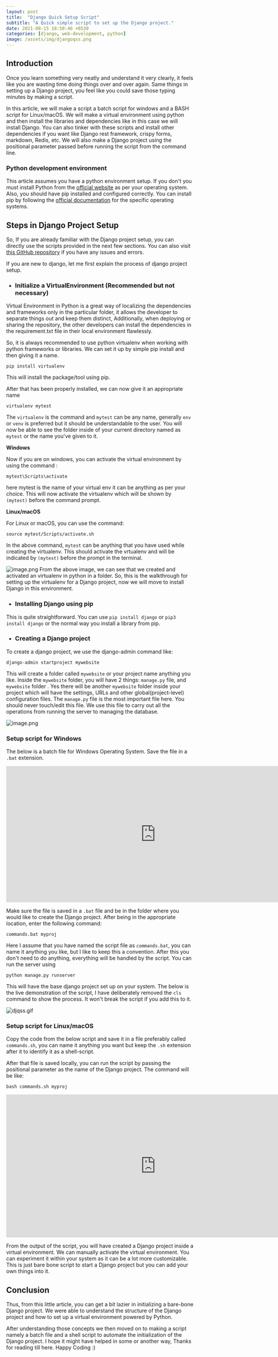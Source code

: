 ```yaml
---
layout: post
title:  "Django Quick Setup Script"
subtitle: "A Quick simple script to set up the Django project."
date: 2021-08-15 18:50:46 +0530
categories: [django, web-development, python]
image: /assets/img/djangoqss.png
---
```


## Introduction

Once you learn something very neatly and understand it very clearly, it feels like you are wasting time doing things over and over again. Same things in setting up a Django project, you feel like you could save those typing minutes by making a script. 

In this article, we will make a script a batch script for windows and a BASH script for Linux/macOS. We will make a virtual environment using python and then install the libraries and dependencies like in this case we will install Django. You can also tinker with these scripts and install other dependencies if you want like Django rest framework, crispy forms, markdown, Redis, etc. We will also make a Django project using the positional parameter passed before running the script from the command line. 

### Python development environment
This article assumes you have a python environment setup. If you don't you must install Python from the  [official website](https://www.python.org/downloads/)  as per your operating system. Also, you should have pip installed and configured correctly. You can install pip by following the  [official documentation](https://pip.pypa.io/en/stable/)  for the specific operating systems.

## Steps in Django Project Setup 

So, If you are already familiar with the Django project setup, you can directly use the scripts provided in the next few sections. You can also visit  [this GitHub repository](https://github.com/Mr-Destructive/django-quick-setup-script)  if you have any issues and errors.  

If you are new to django, let me first explain the process of django project setup. 
- ### Initialize a VirtualEnvironment (Recommended but not necessary)

Virtual Environment in Python is a great way of localizing the dependencies and frameworks only in the particular folder, it allows the developer to separate things out and keep them distinct, Additionally, when deploying or sharing the repository, the other developers can install the dependencies in the requirement.txt file in their local environment flawlessly. 

So, it is always recommended to use python virtualenv when working with python frameworks or libraries. We can set it up by simple pip install and then giving it a name.

```
pip install virtualenv
``` 

This will install the package/tool using pip. 

After that has been properly installed, we can now give it an appropriate name 
```
virtualenv mytest
```

The `virtualenv` is the command and `mytest` can be any name, generally `env` or `venv` is preferred but it should be understandable to the user.  You will now be able to see the folder inside of your current directory named as `mytest` or the name you've given to it. 

**Windows**

Now if you are on windows, you can activate the virtual environment by using the command :
```
mytest\Scripts\activate
``` 
here mytest is the name of your virtual env it can be anything as per your choice. This will now activate the virtualenv which will be shown by `(mytest)` before the command prompt. 

**Linux/macOS**

For Linux or macOS, you can use the command: 
```
source mytest/Scripts/activate.sh
```
In the above command, `mytest` can be anything that you have used while creating the virtualenv. This should activate the vrtualenv and will be indicated by `(mytest)` before the prompt in the terminal. 


![image.png](https://cdn.hashnode.com/res/hashnode/image/upload/v1629023409389/kEe5AVAsr.png)
From the above image, we can see that we created and activated an virtualenv in python in a folder. 
So, this is the walkthrough for setting up the virtualenv for a Django project, now we will move to install Django in this environment.

- ### Installing Django using pip

This is quite straightforward. You can use `pip install django` or `pip3 install django` or the normal way you install a library from pip. 

- ### Creating a Django project

To create a django project, we use the django-admin command like:
```
django-admin startproject mywebsite
```
This will create a folder called `mywebsite` or your project name anything you like. Inside the `mywebsite` folder, you will have 2 things: `manage.py` file, and `mywebsite` folder . Yes there will be another `mywebsite` folder inside your project which will have the settings, URLs and other global(project-level) configuration files. The `manage.py` file is the most important file here. You should never touch/edit this file. We use this file to carry out all the operations from running the server to managing the database. 

![image.png](https://cdn.hashnode.com/res/hashnode/image/upload/v1629032998253/QQ5QXf4v5.png)

### Setup script  for Windows

The below is a batch file for Windows Operating System. Save the file in a `.bat` extension.
<iframe
  src="https://carbon.now.sh/embed?bg=rgba%28171%2C+184%2C+195%2C+1%29&t=cobalt&wt=none&l=application%2Fx-sh&ds=true&dsyoff=20px&dsblur=68px&wc=true&wa=true&pv=56px&ph=56px&ln=false&fl=1&fm=Hack&fs=14px&lh=133%25&si=false&es=2x&wm=false&code=mkdir%2520%25251%2520%250Acd%2520%25251%250Apip%2520install%2520virtualenv%250Avirtualenv%2520env%250Acall%2520env%255CScripts%255Cactivate%250A%250Apip%2520install%2520django%250Adjango-admin%2520startproject%2520%25251%2520.%250Acls%250A"
  style="width: 803px; height: 366px; border:0; transform: scale(1); overflow:hidden;"
  sandbox="allow-scripts allow-same-origin">
</iframe>

Make sure the file is saved in a `.bat` file and be in the folder where you would like to create the Django project. After being in the appropriate location, enter the following command:

```
commands.bat myproj
```
Here I assume that you have named the script file as `commands.bat`, you can name it anything you like, but I like to keep this a convention. After this you don't need to do anything, everything will be handled by the script. 
You can run the server using 
```
python manage.py runserver
```
This will have the base django project set up on your system. The below is the live demonstration of the script, I have deliberately removed the `cls` command to show the process. It won't break the script if you add this to it. 

![djqss.gif](https://cdn.hashnode.com/res/hashnode/image/upload/v1629024613612/Zsqa54_KD.gif)

### Setup script  for Linux/macOS

Copy the code from the below script and save it in a file preferably called `commands.sh`, you can name it anything you want but keep the `.sh` extension after it to identify it as a shell-script.

After that file is saved locally, you can run the script by passing the positional parameter as the name of the Django project. The command will be like:

```
bash commands.sh myproj
```
 
<iframe
  src="https://carbon.now.sh/embed?bg=rgba%28171%2C+184%2C+195%2C+1%29&t=blackboard&wt=none&l=application%2Fx-sh&ds=true&dsyoff=20px&dsblur=68px&wc=true&wa=true&pv=56px&ph=56px&ln=false&fl=1&fm=Hack&fs=14px&lh=133%25&si=false&es=2x&wm=false&code=%2523%21%252Fusr%252Fbin%252Fenv%2520bash%250A%250Amkdir%2520%25241%250Acd%2520%25241%250Apip%2520install%2520virtualenv%250Avirtualenv%2520env%250Asource%2520env%255Cbin%255Cactivate%250A%250Apip%2520install%2520django%250Adjango-admin%2520startproject%2520%25241%2520.%250Aclear"
  style="width: 803px; height: 384px; border:0; transform: scale(1); overflow:hidden;"
  sandbox="allow-scripts allow-same-origin">
</iframe>

From the output of the script, you will have created a Django project inside a virtual environment. We can manually activate the virtual environment. You can experiment it within your system as it can be a lot more customizable. This is just bare bone script to start a Django project but you can add your own things into it.

## Conclusion
Thus, from this little article, you can get a bit lazier in initializing a bare-bone Django project. We were able to understand the structure of the Django project and how to set up a virtual environment powered by Python. 

After understanding those concepts we then moved on to making a script namely a batch file and a shell script to automate the initialization of the Django project. I hope it might have helped in some or another way, Thanks for reading till here. Happy Coding :)

